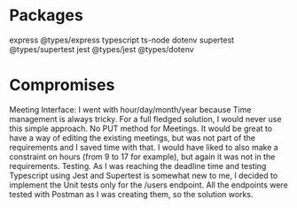 # Packages
express
@types/express
typescript
ts-node
dotenv
supertest
@types/supertest
jest
@types/jest
@types/dotenv

# Compromises
Meeting Interface: I went with hour/day/month/year because Time management is always tricky. For a full fledged solution, I would never use this simple approach.
No PUT method for Meetings. It would be great to have a way of editing the existing meetings, but was not part of the requirements and I saved time with that.
I would have liked to also make a constraint on hours (from 9 to 17 for example), but again it was not in the requirements.
Testing. As I was reaching the deadline time and testing Typescript using Jest and Supertest is somewhat new to me, I decided to implement the Unit tests only for the /users endpoint. All the endpoints were tested with Postman as I was creating them, so the solution works.